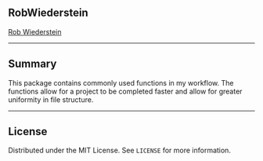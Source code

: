 
## RobWiederstein

[Rob Wiederstein](https://robwiederstein.org)

---
## Summary

This package contains commonly used functions in my workflow.  The functions allow for a project to be completed faster and allow for greater uniformity in file structure.

---

## License

Distributed under the MIT License. See `LICENSE` for more information.
